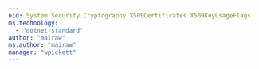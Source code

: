 ```yaml
---
uid: System.Security.Cryptography.X509Certificates.X509KeyUsageFlags
ms.technology: 
  - "dotnet-standard"
author: "mairaw"
ms.author: "mairaw"
manager: "wpickett"
---
```

